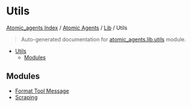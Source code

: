 # Utils

[Atomic_agents Index](../../../README.md#atomic_agents-index) / [Atomic Agents](../../index.md#atomic-agents) / [Lib](../index.md#lib) / Utils

> Auto-generated documentation for [atomic_agents.lib.utils](../../../../../atomic_agents/lib/utils/__init__.py) module.

- [Utils](#utils)
  - [Modules](#modules)

## Modules

- [Format Tool Message](./format_tool_message.md)
- [Scraping](scraping/index.md)